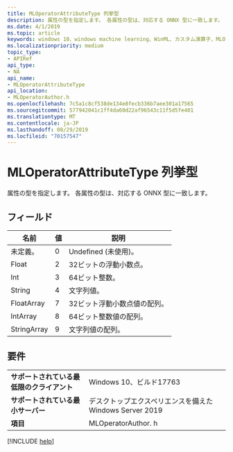 ```yaml
---
title: MLOperatorAttributeType 列挙型
description: 属性の型を指定します。 各属性の型は、対応する ONNX 型に一致します。
ms.date: 4/1/2019
ms.topic: article
keywords: windows 10、windows machine learning、WinML、カスタム演算子、MLOperatorAttributeType
ms.localizationpriority: medium
topic_type:
- APIRef
api_type:
- NA
api_name:
- MLOperatorAttributeType
api_location:
- MLOperatorAuthor.h
ms.openlocfilehash: 7c5a1c8cf538de134e8fecb336b7aee301a17565
ms.sourcegitcommit: 577942041c1ff4da60d22af96543c11f5d5fe401
ms.translationtype: MT
ms.contentlocale: ja-JP
ms.lasthandoff: 08/29/2019
ms.locfileid: "70157547"
---
```

# <a name="mloperatorattributetype-enum"></a>MLOperatorAttributeType 列挙型

属性の型を指定します。 各属性の型は、対応する ONNX 型に一致します。

## <a name="fields"></a>フィールド

| 名前        | 値 | 説明                            |
|-------------|-------|----------------------------------------|
| 未定義。   | 0     | Undefined (未使用)。                    |
| Float       | 2     | 32ビットの浮動小数点。                 |
| Int         | 3     | 64ビット整数。                        |
| String      | 4     | 文字列値。                          |
| FloatArray  | 7     | 32ビット浮動小数点値の配列。 |
| IntArray    | 8     | 64ビット整数値の配列。        |
| StringArray | 9     | 文字列値の配列。                |

## <a name="requirements"></a>要件

| | |
|-|-|
| **サポートされている最低限のクライアント** | Windows 10、ビルド17763 |
| **サポートされている最小サーバー** | デスクトップエクスペリエンスを備えた Windows Server 2019 |
| **項目** | MLOperatorAuthor. h |

[!INCLUDE [help](../../includes/get-help.md)]
